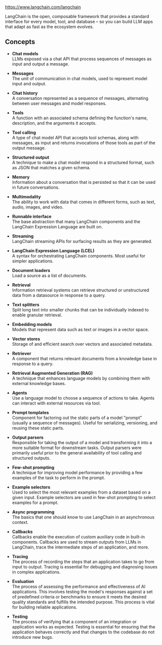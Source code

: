 

https://www.langchain.com/langchain

LangChain is the open, composable framework that provides a standard interface for every model, tool, and database – so you can build LLM apps that adapt as fast as the ecosystem evolves.

## Concepts

- **Chat models**  
  LLMs exposed via a chat API that process sequences of messages as input and output a message.

- **Messages**  
  The unit of communication in chat models, used to represent model input and output.

- **Chat history**  
  A conversation represented as a sequence of messages, alternating between user messages and model responses.

- **Tools**  
  A function with an associated schema defining the function's name, description, and the arguments it accepts.

- **Tool calling**  
  A type of chat model API that accepts tool schemas, along with messages, as input and returns invocations of those tools as part of the output message.

- **Structured output**  
  A technique to make a chat model respond in a structured format, such as JSON that matches a given schema.

- **Memory**  
  Information about a conversation that is persisted so that it can be used in future conversations.

- **Multimodality**  
  The ability to work with data that comes in different forms, such as text, audio, images, and video.

- **Runnable interface**  
  The base abstraction that many LangChain components and the LangChain Expression Language are built on.

- **Streaming**  
  LangChain streaming APIs for surfacing results as they are generated.

- **LangChain Expression Language (LCEL)**  
  A syntax for orchestrating LangChain components. Most useful for simpler applications.

- **Document loaders**  
  Load a source as a list of documents.

- **Retrieval**  
  Information retrieval systems can retrieve structured or unstructured data from a datasource in response to a query.

- **Text splitters**  
  Split long text into smaller chunks that can be individually indexed to enable granular retrieval.

- **Embedding models**  
  Models that represent data such as text or images in a vector space.

- **Vector stores**  
  Storage of and efficient search over vectors and associated metadata.

- **Retriever**  
  A component that returns relevant documents from a knowledge base in response to a query.

- **Retrieval Augmented Generation (RAG)**  
  A technique that enhances language models by combining them with external knowledge bases.

- **Agents**  
  Use a language model to choose a sequence of actions to take. Agents can interact with external resources via tool.

- **Prompt templates**  
  Component for factoring out the static parts of a model "prompt" (usually a sequence of messages). Useful for serializing, versioning, and reusing these static parts.

- **Output parsers**  
  Responsible for taking the output of a model and transforming it into a more suitable format for downstream tasks. Output parsers were primarily useful prior to the general availability of tool calling and structured outputs.

- **Few-shot prompting**  
  A technique for improving model performance by providing a few examples of the task to perform in the prompt.

- **Example selectors**  
  Used to select the most relevant examples from a dataset based on a given input. Example selectors are used in few-shot prompting to select examples for a prompt.

- **Async programming**  
  The basics that one should know to use LangChain in an asynchronous context.

- **Callbacks**  
  Callbacks enable the execution of custom auxiliary code in built-in components. Callbacks are used to stream outputs from LLMs in LangChain, trace the intermediate steps of an application, and more.

- **Tracing**  
  The process of recording the steps that an application takes to go from input to output. Tracing is essential for debugging and diagnosing issues in complex applications.

- **Evaluation**  
  The process of assessing the performance and effectiveness of AI applications. This involves testing the model's responses against a set of predefined criteria or benchmarks to ensure it meets the desired quality standards and fulfills the intended purpose. This process is vital for building reliable applications.

- **Testing**  
  The process of verifying that a component of an integration or application works as expected. Testing is essential for ensuring that the application behaves correctly and that changes to the codebase do not introduce new bugs.